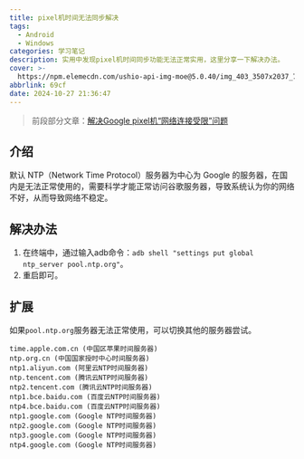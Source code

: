 ```yaml
---
title: pixel机时间无法同步解决
tags:
  - Android
  - Windows
categories: 学习笔记
description: 实用中发现pixel机时间同步功能无法正常实用，这里分享一下解决办法。
cover: >-
  https://npm.elemecdn.com/ushio-api-img-moe@5.0.40/img_403_3507x2037_72_null_normal.jpg
abbrlink: 69cf
date: 2024-10-27 21:36:47
---
```


> 前段部分文章：[解决Google pixel机“网络连接受限”问题](/posts/87c.html)

## 介绍

默认 NTP（Network Time Protocol）服务器为中心为 Google 的服务器，在国内是无法正常使用的，需要科学才能正常访问谷歌服务器，导致系统认为你的网络不好，从而导致网络不稳定。

## 解决办法

1. 在终端中，通过输入adb命令：`adb shell "settings put global ntp_server pool.ntp.org"`。
2. 重启即可。

## 扩展

如果`pool.ntp.org`服务器无法正常使用，可以切换其他的服务器尝试。

```
time.apple.com.cn (中国区苹果时间服务器)
ntp.org.cn (中国国家授时中心时间服务器)
ntp1.aliyun.com (阿里云NTP时间服务器)
ntp.tencent.com (腾讯云NTP时间服务器)
ntp2.tencent.com (腾讯云NTP时间服务器)
ntp1.bce.baidu.com (百度云NTP时间服务器)
ntp4.bce.baidu.com (百度云NTP时间服务器)
ntp1.google.com (Google NTP时间服务器)
ntp2.google.com (Google NTP时间服务器)
ntp3.google.com (Google NTP时间服务器)
ntp4.google.com (Google NTP时间服务器)
```
